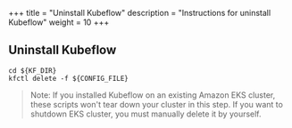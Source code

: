 +++
title = "Uninstall Kubeflow"
description = "Instructions for uninstall Kubeflow"
weight = 10
+++


## Uninstall Kubeflow

```
cd ${KF_DIR}
kfctl delete -f ${CONFIG_FILE}
```

> Note: If you installed Kubeflow on an existing Amazon EKS cluster, these scripts won't tear down your cluster in this step. If you want to shutdown EKS cluster, you must manually delete it by yourself.